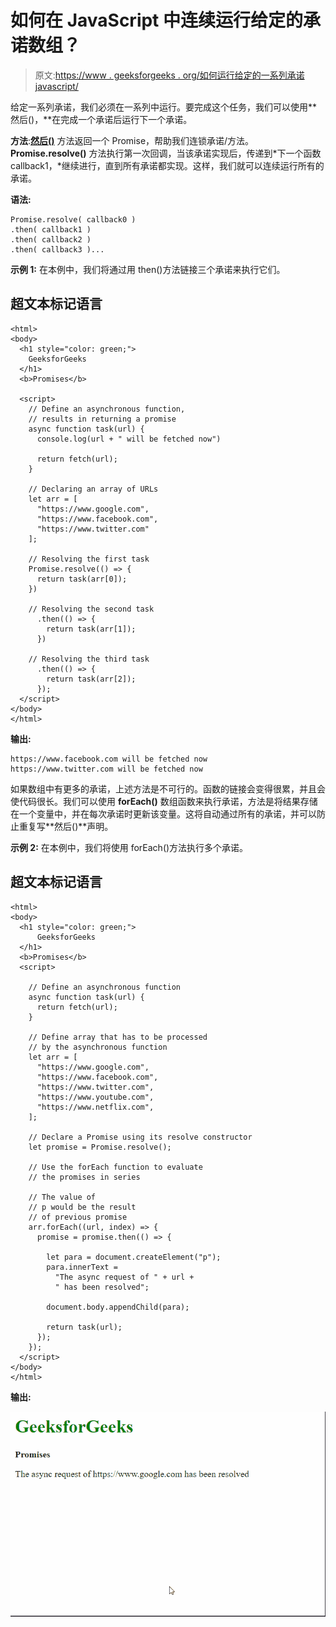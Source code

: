 # 如何在 JavaScript 中连续运行给定的承诺数组？

> 原文:[https://www . geeksforgeeks . org/如何运行给定的一系列承诺 javascript/](https://www.geeksforgeeks.org/how-to-run-a-given-array-of-promises-in-series-in-javascript/)

给定一系列承诺，我们必须在一系列中运行。要完成这个任务，我们可以使用**然后()，**在完成一个承诺后运行下一个承诺。

**方法**:**[然后()](https://www.geeksforgeeks.org/why-we-use-then-method-in-javascript/)** 方法返回一个 Promise，帮助我们连锁承诺/方法。 **Promise.resolve()** 方法执行第一次回调，当该承诺实现后，传递到*下一个函数 callback1，*继续进行，直到所有承诺都实现。这样，我们就可以连续运行所有的承诺。

**语法:**

```
Promise.resolve( callback0 )
.then( callback1 )
.then( callback2 )
.then( callback3 )...    
```

**示例 1:** 在本例中，我们将通过用 then()方法链接三个承诺来执行它们。

## 超文本标记语言

```
<html>
<body>
  <h1 style="color: green;">
    GeeksforGeeks
  </h1>
  <b>Promises</b>

  <script>
    // Define an asynchronous function,
    // results in returning a promise
    async function task(url) {
      console.log(url + " will be fetched now")

      return fetch(url);
    }

    // Declaring an array of URLs
    let arr = [
      "https://www.google.com",
      "https://www.facebook.com",
      "https://www.twitter.com"
    ];

    // Resolving the first task
    Promise.resolve(() => {
      return task(arr[0]);
    })

    // Resolving the second task
      .then(() => {
        return task(arr[1]);
      })

    // Resolving the third task
      .then(() => {
        return task(arr[2]);
      });
  </script>
</body>
</html>
```

**输出:**

```
https://www.facebook.com will be fetched now
https://www.twitter.com will be fetched now
```

如果数组中有更多的承诺，上述方法是不可行的。函数的链接会变得很累，并且会使代码很长。我们可以使用 **forEach()** 数组函数来执行承诺，方法是将结果存储在一个变量中，并在每次承诺时更新该变量。这将自动通过所有的承诺，并可以防止重复写**然后()**声明。

**示例 2:** 在本例中，我们将使用 forEach()方法执行多个承诺。

## 超文本标记语言

```
<html>
<body>
  <h1 style="color: green;">
      GeeksforGeeks
  </h1>
  <b>Promises</b>
  <script>

    // Define an asynchronous function
    async function task(url) {
      return fetch(url);
    }

    // Define array that has to be processed
    // by the asynchronous function
    let arr = [
      "https://www.google.com",
      "https://www.facebook.com",
      "https://www.twitter.com",
      "https://www.youtube.com",
      "https://www.netflix.com",
    ];

    // Declare a Promise using its resolve constructor
    let promise = Promise.resolve();

    // Use the forEach function to evaluate
    // the promises in series

    // The value of
    // p would be the result
    // of previous promise
    arr.forEach((url, index) => {
      promise = promise.then(() => {

        let para = document.createElement("p");
        para.innerText = 
          "The async request of " + url +
          " has been resolved";

        document.body.appendChild(para);

        return task(url);
      });
    });
  </script>
</body>
</html>
```

**输出:**

![](img/e5d77565bacf1513266b03683082348c.png)